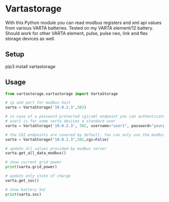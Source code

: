 # Vartastorage
With this Python module you can read modbus registers and xml api values from various VARTA batteries.
Tested on my VARTA element/12 battery.
Should work for other VARTA element, pulse, pulse neo, link and flex storage devices as well.

## Setup
pip3 install vartastorage

## Usage
```python
from vartastorage.vartastorage import VartaStorage

# ip and port for modbus host
varta = VartaStorage('10.0.2.3',502)

# in case of a password protected cgi/xml endpoint you can authenticate as well.
# user1 is for some varta devices a standard user
varta = VartaStorage('10.0.2.3', 502, username="user1", password="yourpassword")

# the CGI endpoints are covered by default. You can only use the modbus part as well
varta = VartaStorage("10.0.2.3",502,cgi=False)

# update all values provided by modbus server
varta.get_all_data_modbus()

# show current grid power
print(varta.grid_power)

# update only state of charge
varta.get_soc()

# show battery SoC
print(varta.soc)

```
